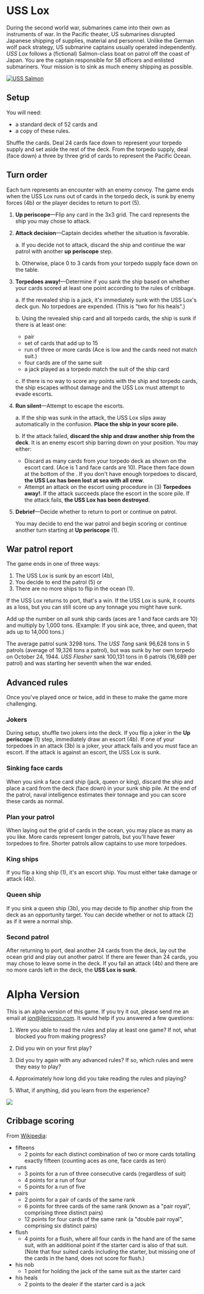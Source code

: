 # USS Lox

During the second world war, submarines came into their own as
instruments of war. In the Pacific theater, US submarines disrupted
Japanese shipping of supplies, material and personnel. Unlike the
German wolf pack strategy, US submarine captains usually operated
independently. _USS Lox_ follows a (fictional) Salmon-class boat on
patrol off the coast of Japan. You are the captain responsible for 58
officers and enlisted submariners. Your mission is to sink as much
enemy shipping as possible.

[![USS Salmon](uss-salmon.jpg)](http://www.navsource.org/archives/08/08182.htm)

## Setup

You will need:

* a standard deck of 52 cards and
* a copy of these rules.

Shuffle the cards. Deal 24 cards face down to represent your torpedo
supply and set aside the rest of the deck. From the torpedo supply,
deal (face down) a three by three grid of cards to represent the
Pacific Ocean.

## Turn order

Each turn represents an encounter with an enemy convoy. The game ends
when the USS Lox runs out of cards in the torpedo deck, is sunk by
enemy forces (4b) or the player decides to return to port (5).

1. **Up periscope**&mdash;Flip any card in the 3x3 grid. The card
   represents the ship you may chose to attack.

2. **Attack decision**&mdash;Captain decides whether the situation is
   favorable.

    a. If you decide not to attack, discard the ship and continue the
    war patrol with another **up periscope** step.
   
    b. Otherwise, place 0 to 3 cards from your torpedo supply face down
    on the table.

3. **Torpedoes away!**&mdash;Determine if you sank the ship based on
   whether your cards scored at least one point according to the rules of
   cribbage.

    a. If the revealed ship is a jack, it's immediately sunk with the
    USS Lox's deck gun. No torpedoes are expended. (This is "two for
    his heals".)

    b. Using the revealed ship card and all torpedo cards, the ship is
     sunk if there is at least one: 
     
     * pair
     * set of cards that add up to 15
     * run of three or more cards (Ace is low and the cards need not match suit.)
     * four cards are of the same suit
     * a jack played as a torpedo match the suit of the ship card
     
   c. If there is no way to score any points with the ship and torpedo
   cards, the ship escapes without damage and the USS Lox must attempt
   to evade escorts.

4. **Run silent**&mdash;Attempt to escape the escorts.

   a. If the ship was sunk in the attack, the USS Lox slips away
   automatically in the confusion. **Place the ship in your score
   pile.**
   
   b. If the attack failed, **discard the ship and draw another ship
   from the deck**. It is an enemy escort ship barring down on your
   position. You may either:
      * Discard as many cards from your torpedo deck as shown on the
        escort card. (Ace is 1 and face cards are 10). Place them face
        down at the bottom of the . If you don't have enough torpedoes
        to discard, **the USS Lox has been lost at sea with all
        crew**.
      * Attempt an attack on the escort using procedure in (3)
        **Torpedoes away!**. If the attack succeeds place the escort
        in the score pile. If the attack fails, **the USS Lox has been
        destroyed**.

5. **Debrief**&mdash;Decide whether to return to port or continue on
   patrol.
   
   You may decide to end the war patrol and begin scoring or continue
   another turn starting at **Up periscope** (1).
    
## War patrol report

The game ends in one of three ways:

1. The USS Lox is sunk by an escort (4b),
2. You decide to end the patrol (5) or
3. There are no more ships to flip in the ocean (1).

If the USS Lox returns to port, that's a win. If the USS Lox is sunk,
it counts as a loss, but you can still score up any tonnage you might
have sunk.

Add up the number on all sunk ship cards (aces are 1 and face cards
are 10) and multiply by 1,000 tons. (Example: If you sink ace, three,
and queen, that ads up to 14,000 tons.)

The average patrol sunk 3298 tons. The _USS Tang_ sank 96,628 tons in
5 patrols (average of 19,326 tons a patrol), but was sunk by her own
torpedo on October 24, 1944. _USS Flasher_ sank 100,131 tons in 6
patrols (16,689 per patrol) and was starting her seventh when the war
ended.

## Advanced rules

Once you've played once or twice, add in these to make the game more
challenging.

### Jokers

During setup, shuffle two jokers into the deck. If you flip a joker in
the **Up periscope** (1) step, immediately draw an escort (4b). If one
of your torpedoes in an attack (3b) is a joker, your attack fails and
you must face an escort. If the attack is against an escort, the USS
Lox is sunk.

### Sinking face cards

When you sink a face card ship (jack, queen or king), discard the ship
and place a card from the deck (face down) in your sunk ship pile. At
the end of the patrol, naval intelligence estimates their tonnage and
you can score these cards as normal.

### Plan your patrol

When laying out the grid of cards in the ocean, you may place as many
as you like. More cards represent longer patrols, but you'll have
fewer torpedoes to fire. Shorter patrols allow captains to use more
torpedoes.

### King ships

If you flip a king ship (1), it's an escort ship. You must either take
damage or attack (4b).

### Queen ship

If you sink a queen ship (3b), you may decide to flip another ship
from the deck as an opportunity target. You can decide whether or not
to attack (2) as if it were a normal ship.

### Second patrol

After returning to port, deal another 24 cards from the deck, lay out
the ocean grid and play out another patrol. If there are fewer than 24
cards, you may chose to leave some in the deck. If you fail an attack
(4b) and there are no more cards left in the deck, the **USS Lox is
sunk**.

# Alpha Version

This is an alpha version of this game. If you try it out, please send
me an email at jon@jlericson.com. It would help if you answered a few
questions:

1. Were you able to read the rules and play at least one game? If not,
   what blocked you from making progress?
   
2. Did you win on your first play?

3. Did you try again with any advanced rules? If so, which rules and
   were they easy to play?
   
4. Approximately how long did you take reading the rules and playing?

5. What, if anything, did you learn from the experience?


![](MacArthur_map.jpg)


## Cribbage scoring

From [Wikipedia](https://en.wikipedia.org/wiki/Rules_of_cribbage#The_show):

* fifteens
  * 2 points for each distinct combination of two or more cards totalling exactly fifteen (counting aces as one, face cards as ten)
* runs
  * 3 points for a run of three consecutive cards (regardless of suit)
  * 4 points for a run of four
  * 5 points for a run of five
* pairs
  * 2 points for a pair of cards of the same rank
  * 6 points for three cards of the same rank (known as a "pair royal", comprising three distinct pairs)
  * 12 points for four cards of the same rank (a "double pair royal", comprising six distinct pairs)
* flush
  * 4 points for a flush, where all four cards in the hand are of the same suit, with an additional point if the starter card is also of that suit. (Note that four suited cards including the starter, but missing one of the cards in the hand, does not score for flush.)
* his nob
  * 1 point for holding the jack of the same suit as the starter card
* his heals
  * 2 points to the dealer if the starter card is a jack
